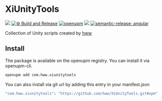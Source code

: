 # XiUnityTools

![](https://img.shields.io/badge/unity-2018.3%20or%20later-green.svg)
[![⚙ Build and Release](https://github.com/hww/XiUnityTools/actions/workflows/ci.yml/badge.svg)](https://github.com/hww/XiUnityTools/actions/workflows/ci.yml)
[![openupm](https://img.shields.io/npm/v/com.hww.xiunitytools?label=openupm&registry_uri=https://package.openupm.com)](https://openupm.com/packages/com.hww.xiunitytools/)
[![](https://img.shields.io/github/license/hww/XiUnityTools.svg)](https://github.com/hww/XiUnityTools/blob/master/LICENSE)
[![semantic-release: angular](https://img.shields.io/badge/semantic--release-angular-e10079?logo=semantic-release)](https://github.com/semantic-release/semantic-release)

Collection of Unity scripts created by [hww](https://github.com/hww)

## Install

The package is available on the openupm registry. You can install it via openupm-cli.

```bash
openupm add com.hww.xiunitytools
```
You can also install via git url by adding this entry in your manifest.json

```bash
"com.hww.xiunitytools": "https://github.com/hww/XiUnityTools.git#upm"
```
  
 

